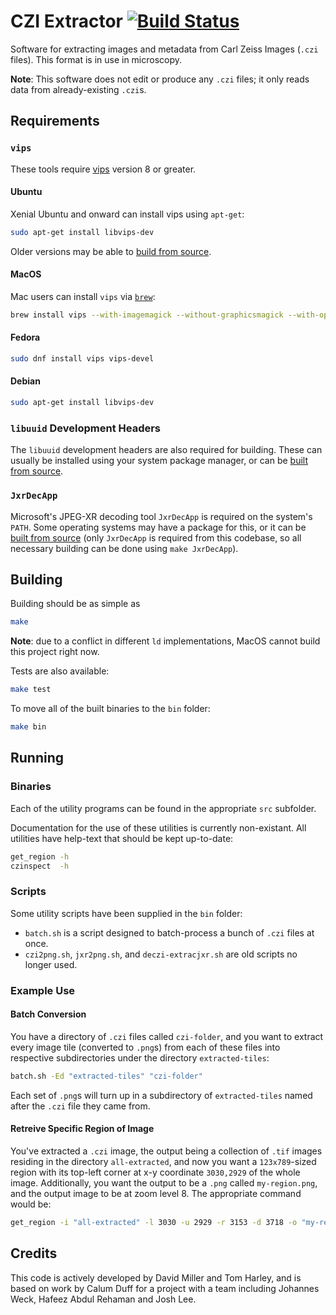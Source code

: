 # CZI Extractor [![Build Status](https://travis-ci.org/magnostherobot/czi-tools.svg?branch=master)](https://travis-ci.org/magnostherobot/czi-tools)

Software for extracting images and metadata from Carl Zeiss Images (`.czi`
files). This format is in use in microscopy.

**Note**: This software does not edit or produce any `.czi` files; it only reads
data from already-existing `.czi`s.

## Requirements

### `vips`

These tools require [vips](https://github.com/jcupitt/libvips) version 8 or
greater.

#### Ubuntu

Xenial Ubuntu and onward can install vips using `apt-get`:
```bash
sudo apt-get install libvips-dev
```
Older versions may be able to
[build from source](https://github.com/jcupitt/libvips/wiki/Build-for-Ubuntu#building-from-source).

#### MacOS

Mac users can install `vips` via [`brew`](https://brew.sh/):
```bash
brew install vips --with-imagemagick --without-graphicsmagick --with-openexr --with-openslide
```

#### Fedora
```bash
sudo dnf install vips vips-devel
```

#### Debian
```bash
sudo apt-get install libvips-dev
```

### `libuuid` Development Headers

The `libuuid` development headers are also required for building.
These can usually be installed using your system package manager, or can be
[built from source](https://github.com/karelzak/util-linux/tree/master/libuuid).

### `JxrDecApp`

Microsoft's JPEG-XR decoding tool `JxrDecApp` is required on the system's
`PATH`. Some operating systems may have a package for this, or it can be
[built from source](https://github.com/curasystems/jxrlib/blob/master/Makefile)
(only `JxrDecApp` is required from this codebase, so all necessary building can
be done using `make JxrDecApp`).

## Building

Building should be as simple as
```bash
make
```
**Note**: due to a conflict in different `ld` implementations, MacOS cannot
build this project right now.

Tests are also available:
```bash
make test
```
To move all of the built binaries to the `bin` folder:
```bash
make bin
```

## Running

### Binaries

Each of the utility programs can be found in the appropriate `src` subfolder.

Documentation for the use of these utilities is currently non-existant. All
utilities have help-text that should be kept up-to-date:
```bash
get_region -h
czinspect  -h
```

### Scripts

Some utility scripts have been supplied in the `bin` folder:

- `batch.sh` is a script designed to batch-process a bunch of `.czi` files at
once.
- `czi2png.sh`, `jxr2png.sh`, and `deczi-extracjxr.sh`
are old scripts no longer used.

### Example Use

#### Batch Conversion

You have a directory of `.czi` files called `czi-folder`,
and you want to extract every image tile (converted to `.png`s)
from each of these files into respective subdirectories under the directory
`extracted-tiles`:
```bash
batch.sh -Ed "extracted-tiles" "czi-folder"
```
Each set of `.png`s will turn up in a subdirectory of `extracted-tiles` named
after the `.czi` file they came from.

#### Retreive Specific Region of Image

You've extracted a `.czi` image, the output being a collection of `.tif` images
residing in the directory `all-extracted`, and now you want a `123x789`-sized
region with its top-left corner at x-y coordinate `3030,2929` of the whole
image. Additionally, you want the output to be a `.png`
called `my-region.png`, and the output image
to be at zoom level 8. The appropriate command would be:
```bash
get_region -i "all-extracted" -l 3030 -u 2929 -r 3153 -d 3718 -o "my-region.png" -z 8
```

## Credits

This code is actively developed by David Miller and Tom Harley,
and is based on work by Calum Duff for a project with a team including
Johannes Weck, Hafeez Abdul Rehaman and Josh Lee.
